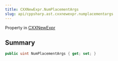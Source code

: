 ```yaml
---
title: CXXNewExpr.NumPlacementArgs
slug: api/cppsharp.ast.cxxnewexpr.numplacementargs
---
```

Property in [CXXNewExpr](/api/cppsharp/ast/cxxnewexpr)

## Summary



```csharp
public uint NumPlacementArgs { get; set; }
```

